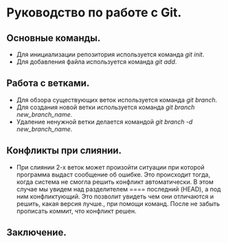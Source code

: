 # Руководство по работе с Git.

## Основные команды.

* Для инициализации репозитория используется команда *git init*.
* Для добавления файла используется команда *git add*.

## Работа с ветками.

* Для обзора существующих веток используется команда *git branch*.
* Для создания новой ветки используется команда *git branch new_branch_name*.
* Удаление ненужной ветки делается командой *git branch -d new_branch_name*.

## Конфликты при слиянии.

* При слиянии 2-х веток может произойти ситуации при которой программа выдаст сообщение об ошибке. Это происходит тогда, когда система не смогла решить конфликт автоматически. В этом случае мы увидем над разделителем ==== последний (HEAD), а под ним конфликтующий. Это позволит увидеть чем они отличаются и решить, какая версия лучше., при помощи команд. После не забыть прописать коммит, что конфликт решен.

## Заключение.